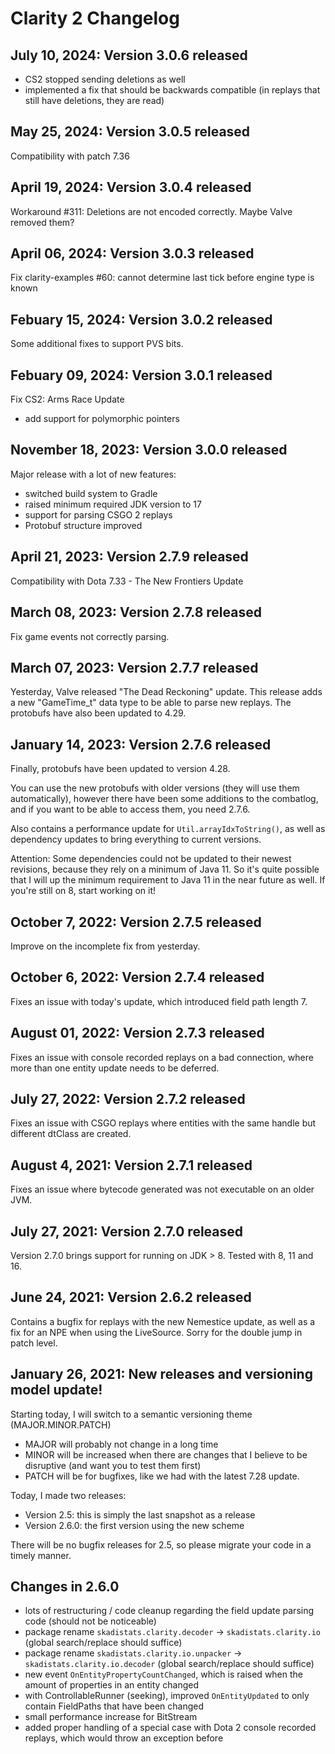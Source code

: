 # Clarity 2 Changelog

## July 10, 2024: Version 3.0.6 released

* CS2 stopped sending deletions as well
* implemented a fix that should be backwards compatible
  (in replays that still have deletions, they are read)

## May 25, 2024: Version 3.0.5 released

Compatibility with patch 7.36

## April 19, 2024: Version 3.0.4 released

Workaround #311: Deletions are not encoded correctly. Maybe Valve removed them?

## April 06, 2024: Version 3.0.3 released

Fix clarity-examples #60: cannot determine last tick before engine type is known

## Febuary 15, 2024: Version 3.0.2 released

Some additional fixes to support PVS bits.

## Febuary 09, 2024: Version 3.0.1 released

Fix CS2: Arms Race Update

* add support for polymorphic pointers

## November 18, 2023: Version 3.0.0 released

Major release with a lot of new features:

* switched build system to Gradle
* raised minimum required JDK version to 17
* support for parsing CSGO 2 replays
* Protobuf structure improved

## April 21, 2023: Version 2.7.9 released

Compatibility with Dota 7.33 - The New Frontiers Update

## March 08, 2023: Version 2.7.8 released

Fix game events not correctly parsing.

## March 07, 2023: Version 2.7.7 released

Yesterday, Valve released "The Dead Reckoning" update.
This release adds a new "GameTime_t" data type to be able to parse new replays.
The protobufs have also been updated to 4.29.

## January 14, 2023: Version 2.7.6 released

Finally, protobufs have been updated to version 4.28.

You can use the new protobufs with older versions (they will use them automatically), 
however there have been some additions to the combatlog, and if you want to be able 
to access them, you need 2.7.6.

Also contains a performance update for `Util.arrayIdxToString()`, as well as dependency 
updates to bring everything to current versions.

Attention: Some dependencies could not be updated to their newest revisions, because they
rely on a minimum of Java 11. So it's quite possible that I will up the minimum
requirement to Java 11 in the near future as well. If you're still on 8, start working on it!

## October 7, 2022: Version 2.7.5 released

Improve on the incomplete fix from yesterday.

## October 6, 2022: Version 2.7.4 released

Fixes an issue with today's update, which introduced field path length 7.

## August 01, 2022: Version 2.7.3 released

Fixes an issue with console recorded replays on a bad connection, where more than one entity update needs to be deferred.

## July 27, 2022: Version 2.7.2 released

Fixes an issue with CSGO replays where entities with the same handle but different dtClass are created.

## August 4, 2021: Version 2.7.1 released

Fixes an issue where bytecode generated was not executable on an older JVM.

## July 27, 2021: Version 2.7.0 released

Version 2.7.0 brings support for running on JDK > 8.
Tested with 8, 11 and 16.

## June 24, 2021: Version 2.6.2 released

Contains a bugfix for replays with the new Nemestice update, as well as a fix for an NPE when using the LiveSource.
Sorry for the double jump in patch level.

## January 26, 2021: New releases and versioning model update!

Starting today, I will switch to a semantic versioning theme (MAJOR.MINOR.PATCH)

* MAJOR will probably not change in a long time
* MINOR will be increased when there are changes that I believe to be disruptive (and want you to test them first)
* PATCH will be for bugfixes, like we had with the latest 7.28 update.

Today, I made two releases:
* Version 2.5: this is simply the last snapshot as a release
* Version 2.6.0: the first version using the new scheme

There will be no bugfix releases for 2.5, so please migrate your code in a timely manner.

## Changes in 2.6.0

* lots of restructuring / code cleanup regarding the field update parsing code (should not be noticeable)
* package rename `skadistats.clarity.decoder` -> `skadistats.clarity.io` (global search/replace should suffice)
* package rename `skadistats.clarity.io.unpacker` -> `skadistats.clarity.io.decoder` (global search/replace should suffice)
* new event `OnEntityPropertyCountChanged`, which is raised when the amount of properties in an entity changed
* with ControllableRunner (seeking), improved `OnEntityUpdated` to only contain FieldPaths that have been changed
* small performance increase for BitStream
* added proper handling of a special case with Dota 2 console recorded replays, which would throw an exception before
